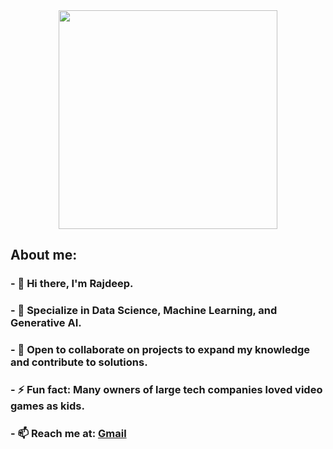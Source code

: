 <div id="header" align="center">
<img src="[https://tenor.com/bNy2M.gif](https://www.google.com/url?sa=i&url=https%3A%2F%2Fstemettes.org%2Fzine%2Farticles%2Fwhat-do-we-do-with-data%2F&psig=AOvVaw0BkOP0T41COXWMwgn-OTbV&ust=1707988152541000&source=images&cd=vfe&opi=89978449&ved=0CBIQjRxqFwoTCKj-3uq9qoQDFQAAAAAdAAAAABAJ)" width="350" height"300">
</div>
<div id="head">
  <h2><b>About me: </b></h2>
</div>
<div id="bio">
  <h3>- 👋 Hi there, I'm Rajdeep. </h3>
  <h3>- 🚀 Specialize in Data Science, Machine Learning, and Generative AI. </h3>
  <h3>- 👯 Open to collaborate on projects to expand my knowledge and contribute to solutions.</h3>
  <h3>- ⚡ Fun fact: Many owners of large tech companies loved video games as kids.</h3>
  <h3> - 📫 Reach me at: <a href="mailto:basu.rajdeep2002@gmail.com">Gmail</a>
</div>
